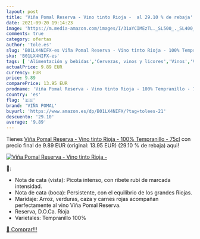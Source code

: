 ```yaml
---
layout: post
title: 'Viña Pomal Reserva - Vino tinto Rioja -  al 29.10 % de rebaja'
date: 2021-09-20 19:14:23
image: 'https://m.media-amazon.com/images/I/31aYCIMEzTL._SL500_._SL400_.jpg'
comments: true
category: ofertas
author: 'tole.es'
slug: 'B01LX4NIFX-es Viña Pomal Reserva - Vino tinto Rioja - 100% Tempranillo -...'
sku: 'B01LX4NIFX-es'
tags: [ 'Alimentación y bebidas','Cervezas, vinos y licores','Vinos','Vinos blancos','tinto','vino','viña pomal', ]
actualPrice: 9.89 EUR
currency: EUR
price: 9.89
comparePrice: 13.95 EUR
prodname: 'Viña Pomal Reserva - Vino tinto Rioja - 100% Tempranillo - 75cl'
country: 'es'
flag: '🇪🇸'
brand: 'VIÑA POMAL'
buyurl: 'https://www.amazon.es/dp/B01LX4NIFX/?tag=tolees-21'
descuento: '29.10'
average: '9.89'
---
```


Tienes [Viña Pomal Reserva - Vino tinto Rioja - 100% Tempranillo - 75cl](https://www.amazon.es/dp/B01LX4NIFX/?tag=tolees-21) con precio final de  9.89 EUR (original: 13.95 EUR) (29.10 %  de rebaja) aqui!

[![Viña Pomal Reserva - Vino tinto Rioja - ](https://m.media-amazon.com/images/I/31aYCIMEzTL._SL500_._SL400_.jpg)](https://www.amazon.es/dp/B01LX4NIFX/?tag=tolees-21)

🔎:

- Nota de cata (vista): Picota intenso, con ribete rubí de marcada intensidad.
- Nota de cata (boca): Persistente, con el equilibrio de los grandes Riojas.
- Maridaje: Arroz, verduras, caza y carnes rojas acompañan perfectamente al vino Viña Pomal Reserva.
- Reserva, D.O.Ca. Rioja
- Varietales: Tempranillo 100%

[🛒 Comprar!!!](https://www.amazon.es/dp/B01LX4NIFX/?tag=tolees-21)
